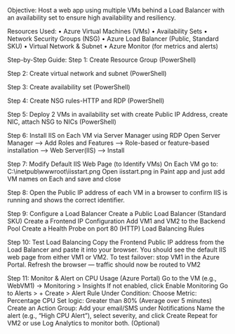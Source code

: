 Objective:
Host a web app using multiple VMs behind a Load Balancer with an availability set to ensure high availability and resiliency.

Resources Used:
•	Azure Virtual Machines (VMs)
•	Availability Sets
•	Network Security Groups (NSG)
•	Azure Load Balancer (Public, Standard SKU)
•	Virtual Network & Subnet
•	Azure Monitor (for metrics and alerts)

Step-by-Step Guide:
Step 1: Create Resource Group (PowerShell)

Step 2: Create virtual network and subnet (PowerShell)

Step 3: Create availability set (PowerShell)

Step 4: Create NSG rules-HTTP and RDP (PowerShell)

Step 5: Deploy 2 VMs in availability set with create Public IP Address, create NIC, attach NSG to NICs (PowerShell)

Step 6: Install IIS on Each VM via Server Manager using RDP
Open Server Manager --> Add Roles and Features --> Role-based or feature-based installation --> Web Server(IIS) --> Install

Step 7: Modify Default IIS Web Page (to Identify VMs)
On Each VM go to: 
C:\inetpub\wwwroot\iisstart.png
Open iisstart.png in Paint app and just add VM names on Each and save and close

Step 8: Open the Public IP address of each VM in a browser to confirm IIS is running and shows the correct identifier.

Step 9: Configure a Load Balancer
Create a Public Load Balancer (Standard SKU)
Create a Frontend IP Configuration
Add VM1 and VM2 to the Backend Pool
Create a Health Probe on port 80 (HTTP)
Load Balancing Rules 

Step 10: Test Load Balancing
Copy the Frontend Public IP address from the Load Balancer and paste it into your browser.
You should see the default IIS web page from either VM1 or VM2.
To test failover:
stop VM1 in the Azure Portal.
Refresh the browser — traffic should now be routed to VM2

Step 11: Monitor & Alert on CPU Usage (Azure Portal)
Go to the VM (e.g., WebVM1) → Monitoring > Insights
If not enabled, click Enable Monitoring
Go to Alerts > + Create > Alert Rule
Under Condition:
Choose Metric: Percentage CPU
Set logic: Greater than 80% (Average over 5 minutes)
Create an Action Group:
Add your email/SMS under Notifications
Name the alert (e.g., “High CPU Alert”), select severity, and click Create
Repeat for VM2 or use Log Analytics to monitor both. (Optional)